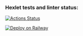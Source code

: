 ### Hexlet tests and linter status:
[![Actions Status](https://github.com/SanichMakakich/python-project-52/workflows/hexlet-check/badge.svg)](https://github.com/SanichMakakich/python-project-52/actions)


[![Deploy on Railway](https://railway.app/button.svg)](https://web-production-a9f18.up.railway.app/)
